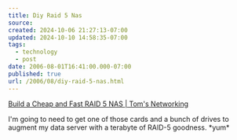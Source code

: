 ```yaml
---
title: Diy Raid 5 Nas
source: 
created: 2024-10-06 21:27:13-07:00
updated: 2024-10-10 14:58:35-07:00
tags:
  - technology
  - post
date: 2006-08-01T16:41:00.000-07:00
published: true
url: /2006/08/diy-raid-5-nas.html
---
```



[Build a Cheap and Fast RAID 5 NAS | Tom's Networking](http://www.tomsnetworking.com/2006/08/01/cheap_fast_diy_raid_5_nas/ "Build a Cheap and Fast RAID 5 NAS | Tom's Networking")  
  
I'm going to need to get one of those cards and a bunch of drives to augment my data server with a terabyte of RAID-5 goodness. \*yum\*
